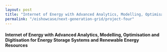 ```yaml
---
layout: post
title: "Internet of Energy with Advanced Analytics, Modelling, Optimisation and Digitisation for Energy Storage Systems and Renewable Energy Resources"
permalink: "/eishowcase/next-generation-grid/project-four"
---
```

#### Internet of Energy with Advanced Analytics, Modelling, Optimisation and Digitisation for Energy Storage Systems and Renewable Energy Resources
